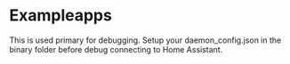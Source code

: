 # Exampleapps
This is used primary for debugging. Setup your daemon_config.json in the binary folder before debug connecting to Home Assistant.